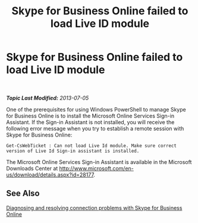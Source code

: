 ﻿---
title: Skype for Business Online failed to load Live ID module
TOCTitle: Failed to load Live ID module
ms:assetid: 663a5507-0276-4b22-a98f-c1b82b0c91a2
ms:mtpsurl: https://technet.microsoft.com/en-us/library/Dn362793(v=OCS.15)
ms:contentKeyID: 56558811
ms.date: 05/04/2015
mtps_version: v=OCS.15
---

<div data-xmlns="http://www.w3.org/1999/xhtml">

<div class="topic" data-xmlns="http://www.w3.org/1999/xhtml" data-msxsl="urn:schemas-microsoft-com:xslt" data-cs="http://msdn.microsoft.com/en-us/">

<div data-asp="http://msdn2.microsoft.com/asp">

# Skype for Business Online failed to load Live ID module

</div>

<div id="mainSection">

<div id="mainBody">

<span> </span>

_**Topic Last Modified:** 2013-07-05_

One of the prerequisites for using Windows PowerShell to manage Skype for Business Online is to install the Microsoft Online Services Sign-in Assistant. If the Sign-in Assistant is not installed, you will receive the following error message when you try to establish a remote session with Skype for Business Online:

    Get-CsWebTicket : Can not load Live Id module. Make sure correct version of Live Id Sign-in assistant is installed.

The Microsoft Online Services Sign-in Assistant is available in the Microsoft Downloads Center at <http://www.microsoft.com/en-us/download/details.aspx?id=28177>.

<div>

## See Also


[Diagnosing and resolving connection problems with Skype for Business Online](diagnosing-and-resolving-connection-problems-with-skype-for-business-online.md)  
  

</div>

</div>

<span> </span>

</div>

</div>

</div>

